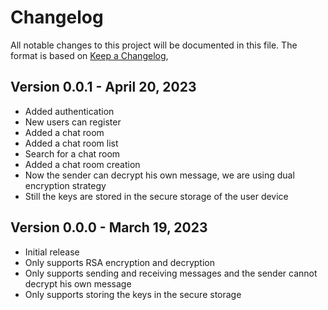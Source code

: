 # Changelog

All notable changes to this project will be documented in this file.
The format is based on [Keep a Changelog](https://keepachangelog.com/en/1.0.0/),

## Version 0.0.1 - April 20, 2023

- Added authentication
- New users can register
- Added a chat room
- Added a chat room list
- Search for a chat room
- Added a chat room creation
- Now the sender can decrypt his own message, we are using dual encryption strategy
- Still the keys are stored in the secure storage of the user device

## Version 0.0.0 - March 19, 2023

- Initial release
- Only supports RSA encryption and decryption
- Only supports sending and receiving messages and the sender cannot decrypt his own message
- Only supports storing the keys in the secure storage
